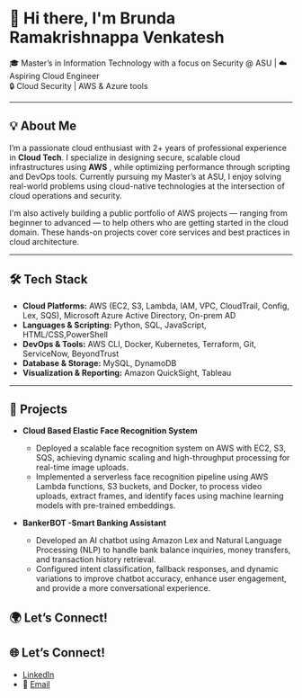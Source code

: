 # 👋 Hi there, I'm Brunda Ramakrishnappa Venkatesh

🎓 Master’s in Information Technology with a focus on Security @ ASU | ☁️ Aspiring Cloud Engineer  
🔒 Cloud Security | AWS & Azure tools

---

## 💡 About Me

I’m a passionate cloud enthusiast with 2+ years of professional experience in **Cloud Tech**. I specialize in designing secure, scalable cloud infrastructures using **AWS** , while optimizing performance through scripting and DevOps tools. Currently pursuing my Master’s at ASU, I enjoy solving real-world problems using cloud-native technologies at the intersection of cloud operations and security.

I'm also actively building a public portfolio of AWS projects — ranging from beginner to advanced — to help others who are getting started in the cloud domain. These hands-on projects cover core services and best practices in cloud architecture.

---

## 🛠️ Tech Stack

- **Cloud Platforms:** AWS (EC2, S3, Lambda, IAM, VPC, CloudTrail, Config, Lex, SQS), Microsoft Azure Active Directory, On-prem AD
- **Languages & Scripting:**  Python, SQL, JavaScript, HTML/CSS,PowerShell
- **DevOps & Tools:** AWS CLI, Docker, Kubernetes, Terraform, Git, ServiceNow, BeyondTrust
- **Database & Storage:** MySQL, DynamoDB
- **Visualization & Reporting:** Amazon QuickSight, Tableau
---

## 🚀 Projects

- **Cloud Based Elastic Face Recognition System**
  - Deployed a scalable face recognition system on AWS with EC2, S3, SQS, achieving dynamic scaling and high-throughput processing for real-time image uploads.
  - Implemented a serverless face recognition pipeline using AWS Lambda functions, S3 buckets, and Docker, to process video uploads, extract frames, and identify faces using machine learning models with pre-trained embeddings.

- **BankerBOT -Smart Banking Assistant**
  - Developed an AI chatbot using Amazon Lex and Natural Language Processing (NLP) to handle bank balance inquiries, money transfers, and transaction history retrieval.
  - Configured intent classification, fallback responses, and dynamic variations to improve chatbot accuracy, enhance user
 engagement, and provide a more conversational experience. 

## 🌍 Let’s Connect!

## 🌐 Let’s Connect!

- [LinkedIn](https://linkedin.com/in/brunda-ramakrishnappa/)
- 📧 [Email](mailto:brundarv@gmail.com)


